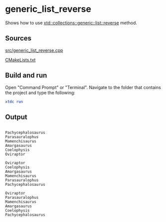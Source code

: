 # generic_list_reverse

Shows how to use [xtd::collections::generic::list::reverse](https://gammasoft71.github.io/xtd/reference_guides/latest/classxtd_1_1collections_1_1generic_1_1list.html) method.

## Sources

[src/generic_list_reverse.cpp](src/generic_list_reverse.cpp)

[CMakeLists.txt](CMakeLists.txt)

## Build and run

Open "Command Prompt" or "Terminal". Navigate to the folder that contains the project and type the following:

```cmake
xtdc run
```

## Output

```

Pachycephalosaurus
Parasauralophus
Mamenchisaurus
Amargasaurus
Coelophysis
Oviraptor

Oviraptor
Coelophysis
Amargasaurus
Mamenchisaurus
Parasauralophus
Pachycephalosaurus

Oviraptor
Parasauralophus
Mamenchisaurus
Amargasaurus
Coelophysis
Pachycephalosaurus
```
